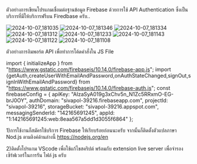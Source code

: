 



ตัวอย่างการเขียนโปรแกมเชื่อมต่อฐานข้อมูล Firebase ด้วยการใช้ API  Authentication ซึ่งเป็นบริการที่มีให้บริการฟรีบน Firedbase ครับ..




![2024-10-07_181035](https://github.com/user-attachments/assets/21039d11-6996-47ac-adfc-539f052aa34e)
![2024-10-07_181346](https://github.com/user-attachments/assets/6ed45096-1b4c-46bf-8cd3-73af1113211a)
![2024-10-07_181334](https://github.com/user-attachments/assets/f0573df9-fff6-4e65-826f-1239d6513d46)
![2024-10-07_181312](https://github.com/user-attachments/assets/077199fb-05b4-4c8e-a53b-fdda1a979f04)
![2024-10-07_181233](https://github.com/user-attachments/assets/364a93c2-cfac-4817-9750-9eb9784ccb63)
![2024-10-07_181143](https://github.com/user-attachments/assets/4e01f2fe-82e8-4095-bfca-4d92a082d146)
![2024-10-07_181122](https://github.com/user-attachments/assets/4955fc3d-59a6-48bc-a253-09fa0900eedf)
![2024-10-07_181108](https://github.com/user-attachments/assets/3ded3fc3-7cc5-49e5-b08e-799211ecce37)





ตัวอย่างการอิมพอร์ต API เพื่อทำการโค้ดคำสั่งใน JS File  

import { initializeApp } from "https://www.gstatic.com/firebasejs/10.14.0/firebase-app.js";
import {getAuth,createUserWithEmailAndPassword,onAuthStateChanged,signOut,signInWithEmailAndPassword} from "https://www.gstatic.com/firebasejs/10.14.0/firebase-auth.js";
const firebaseConfig = {
   apiKey: "AIzaSyA019g3xChv5n_N1Zc5RRxmO-EG-brJ0OY",
   authDomain: "sivapol-39216.firebaseapp.com",
   projectId: "sivapol-39216",
   storageBucket: "sivapol-39216.appspot.com",
   messagingSenderId: "142165691245",
   appId: "1:142165691245:web:8eaa567a5dd1d3055f6864"
 };


1)การใช้งานก็สมัครใช้บริการ Firebase ให้เรียบร้อยก่อนนะครับ
จากนั้นก็ติดตั้งตัวแปลภาษา Nod.js ตามลิงค์ด้านล่างนี้
https://nodejs.org/en

2)ติดตั้งโปรแกม VScode เพื่อใช้แก้ไขสคริปต์ พร้อมกับ extension  live server เพื่อจำรองเซิร์ฟเวอร์ในการรัน ไฟล์ js ครับ



